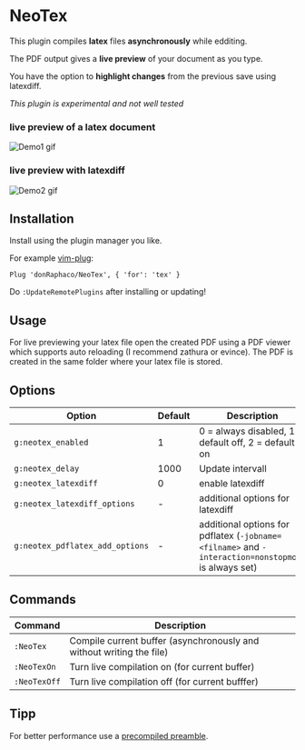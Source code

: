 # NeoTex

This plugin compiles **latex** files **asynchronously** while edditing.

The PDF output gives a **live preview** of your document as you type.

You have the option to **highlight changes** from the previous save using latexdiff.

*This plugin is experimental and not well tested*

### live preview of a latex document
![Demo1 gif](img/demo_1.gif?raw=true)
### live preview with latexdiff
![Demo2 gif](img/demo_2.gif?raw=true)

## Installation

Install using the plugin manager you like.

For example [vim-plug](https://github.com/junegunn/vim-plug):
```vim
Plug 'donRaphaco/NeoTex', { 'for': 'tex' }
```
Do `:UpdateRemotePlugins` after installing or updating!

## Usage

For live previewing your latex file open the created PDF using a PDF viewer which supports auto reloading (I recommend zathura or evince).
The PDF is created in the same folder where your latex file is stored.

## Options

| Option                            | Default   | Description                               |
| --------------------------------- | --------- | ----------------------------------------- |
| `g:neotex_enabled`                | 1         | 0 = always disabled, 1 = default off, 2 = default on |
| `g:neotex_delay`                  | 1000      | Update intervall                          |
| `g:neotex_latexdiff`              | 0         | enable latexdiff                          |
| `g:neotex_latexdiff_options`      | -         | additional options for latexdiff          |
| `g:neotex_pdflatex_add_options`   | -         | additional options for pdflatex (`-jobname=<filname>` and `-interaction=nonstopmode` is always set) |

## Commands

| Command       | Description           |
| ------------- | --------------------- |
| `:NeoTex`     | Compile current buffer (asynchronously and without writing the file) |
| `:NeoTexOn`   | Turn live compilation on (for current buffer) |
| `:NeoTexOff`  | Turn live compilation off (for current bufffer) |

## Tipp

For better performance use a [precompiled preamble](http://tex.stackexchange.com/questions/79493/ultrafast-pdflatex-with-precompiling).
